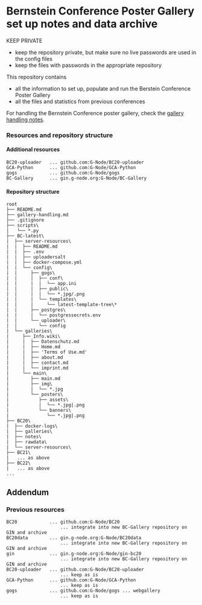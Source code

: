 # Bernstein Conference Poster Gallery set up notes and data archive

KEEP PRIVATE
- keep the repository private, but make sure no live passwords are used in the config files
- keep the files with passwords in the appropriate repository

This repository contains
- all the information to set up, populate and run the Berstein Conference Poster Gallery
- all the files and statistics from previous conferences

For handling the Bernstein Conference poster gallery, check the [gallery handling notes](./gallery-handling.md).

### Resources and repository structure

#### Additional resources

```
BC20-uploader   ... github.com:G-Node/BC20-uploader
GCA-Python      ... github.com:G-Node/GCA-Python
gogs            ... github.com:G-Node/gogs
BC-Gallery      ... gin.g-node.org:G-Node/BC-Gallery
```

#### Repository structure

```
root
├── README.md
├── gallery-handling.md
├── .gitignore
├── scripts\
|   └── *.py
├── BC-latest\
|  ├── server-resources\
|  |  ├── README.md
|  |  ├── .env
|  |  ├── uploadersalt
|  |  ├── docker-compose.yml
|  |  └── config\
|  |     ├── gogs\
|  |     |  ├── conf\
|  |     |  |  └── app.ini
|  |     |  ├── public\
|  |     |  |  └── *.jpg/.png
|  |     |  └── templates\
|  |     |     └── latest-template-tree\*
|  |     ├── postgres\
|  |     |  └── postgressecrets.env
|  |     └── uploader\
|  |        └── config
|  └── galleries\
|     ├── Info.wiki\
|     |  ├── Datenschutz.md
|     |  ├── Home.md
|     |  ├── 'Terms of Use.md'
|     |  ├── about.md
|     |  ├── contact.md
|     |  └── imprint.md
|     └── main\
|        ├── main.md
|        ├── img\
|        |  └── *.jpg
|        └── posters\
|           ├── assets\
|           |  └── *.jpg|.png
|           └── banners\
|              └── *.jpg|.png
├── BC20\
|  ├── docker-logs\
|  ├── galleries\
|  ├── notes\
|  ├── rawdata\
|  └── server-resources\
├── BC21\
|   ... as above 
├── BC22\
|   ... as above 
...
```
    
## Addendum

### Previous resources

```
BC20            ... github.com:G-Node/BC20
                    ... integrate into new BC-Gallery repository on GIN and archive
BC20data        ... gin.g-node.org:G-Node/BC20data
                    ... integrate into new BC-Gallery repository on GIN and archive
gin             ... gin.g-node.org:G-Node/gin-bc20
                    ... integrate into new BC-Gallery repository on GIN and archive
BC20-uploader   ... github.com:G-Node/BC20-uploader
                    ... keep as is
GCA-Python      ... github.com:G-Node/GCA-Python
                    ... keep as is
gogs            ... github.com:G-Node/gogs ... webgallery
                    ... keep as is
```

